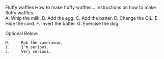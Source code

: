 Fluffy waffles
How to make fluffy waffles...
Instructions on how to make fluffy waffles.  
    A.     Whip the milk.
    B.     Add the egg.
    C.     Add the batter.
    D.     Change the OIL.
    E.     Hide the cord.
    F.     Invert the batter.
    G.     Exercise the dog.  
    
   Optional Below:
   
    H.     Rob the cameraman.
    I.     I'm serious.
    J.     Very serious.
